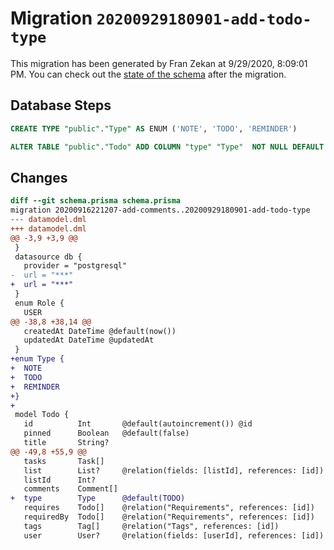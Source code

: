 # Migration `20200929180901-add-todo-type`

This migration has been generated by Fran Zekan at 9/29/2020, 8:09:01 PM.
You can check out the [state of the schema](./schema.prisma) after the migration.

## Database Steps

```sql
CREATE TYPE "public"."Type" AS ENUM ('NOTE', 'TODO', 'REMINDER')

ALTER TABLE "public"."Todo" ADD COLUMN "type" "Type"  NOT NULL DEFAULT E'TODO'
```

## Changes

```diff
diff --git schema.prisma schema.prisma
migration 20200916221207-add-comments..20200929180901-add-todo-type
--- datamodel.dml
+++ datamodel.dml
@@ -3,9 +3,9 @@
 }
 datasource db {
   provider = "postgresql"
-  url = "***"
+  url = "***"
 }
 enum Role {
   USER
@@ -38,8 +38,14 @@
   createdAt DateTime @default(now())
   updatedAt DateTime @updatedAt
 }
+enum Type {
+  NOTE
+  TODO
+  REMINDER
+}
+
 model Todo {
   id          Int       @default(autoincrement()) @id
   pinned      Boolean   @default(false)
   title       String?
@@ -49,8 +55,9 @@
   tasks       Task[]
   list        List?     @relation(fields: [listId], references: [id])
   listId      Int?
   comments    Comment[]
+  type        Type      @default(TODO)
   requires    Todo[]    @relation("Requirements", references: [id])
   requiredBy  Todo[]    @relation("Requirements", references: [id])
   tags        Tag[]     @relation("Tags", references: [id])
   user        User?     @relation(fields: [userId], references: [id])
```



